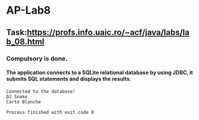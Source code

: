 # AP-Lab8

## Task:https://profs.info.uaic.ro/~acf/java/labs/lab_08.html

### Compulsory is done.

#### The application connects to a SQLite relational database by using JDBC, it submits SQL statements and displays the results.
```
Connected to the database!
DJ Snake
Carte Blanche

Process finished with exit code 0
```

